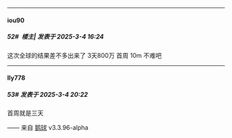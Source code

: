 ﻿
*****

####  iou90  
##### 52#         楼主| 发表于 2025-3-4 16:24

这次全球的结果差不多出来了 3天800万 首周 10m 不难吧


*****

####  lly778  
##### 53#       发表于 2025-3-4 20:22

首周就是三天

—— 来自 [鹅球](https://www.pgyer.com/xfPejhuq) v3.3.96-alpha

